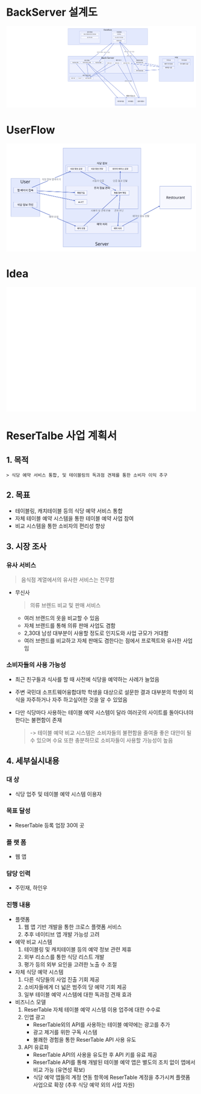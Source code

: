 # BackServer 설계도
<img src='./back.svg'/>

<br/>

# UserFlow
<img src='./userflow.svg'/>

<br/>

# Idea
<img src='./idea.svg'/>

<br/>


# ReserTalbe 사업 계획서


## 1. 목적 <br/>
    > 식당 예약 서비스 통합, 및 테이블링의 독과점 견제를 통한 소비자 이익 추구


## 2. 목표
 - 테이블링, 캐치테이블 등의 식당 예약 서비스 통합
 - 자체 테이블 예약 시스템을 통한 테이블 예약 사업 참여
 - 비교 시스템을 통한 소비자의 편리성 향상

## 3. 시장 조사

### 유사 서비스
> 음식점 계열에서의 유사한 서비스는 전무함

- 무신사
    > 의류 브렌드 비교 및 판매 서비스
    - 여러 브랜드의 옷을 비교할 수 있음
    - 자체 브랜드를 통해 의류 판매 사업도 겸함
    - 2,30대 남성 대부분이 사용할 정도로 인지도와 사업 규모가 거대함
    - 여러 브랜드를 비교하고 자체 판매도 겸한다는 점에서 프로젝트와 유사한 사업임

### 소비자들의 사용 가능성
- 최근 친구들과 식사를 할 때 사전에 식당을 예약하는 사례가 늘었음
- 주변 국민대 소프트웨어융합대학 학생을 대상으로 설문한 결과 대부분의 학생이 외식을 자주하거나 자주 하고싶어한 것을 알 수 있었음 
- 다만 식당마다 사용하는 테이블 예약 시스템이 달라 여러곳의 사이트를 돌아다녀야 한다는 불편함이 존재

    > -> 테이블 예약 비교 시스템은 소비자들의 불편함을 줄여줄 좋은 대안이 될 수 있으며 수요 또한 충분하므로 소비자들이 사용할 가능성이 높음

## 4. 세부실시내용
### 대     상
- 식당 업주 및 테이블 예약 시스템 이용자
### 목표 달성 
- ReserTable 등록 업장 30여 곳
### 플  랫 폼 
- 웹 앱
### 담당 인력 
- 주민재, 하인우

### 진행 내용

- 플랫폼 
    1. 웹 앱 기반 개발을 통한 크로스 플랫폼 서비스 
    2. 추후 네이티브 앱 개발 가능성 고려
- 예약 비교 시스템
    1. 테이블링 및 캐치테이블 등의 예약 정보 관련 제휴
    2. 외부 리소스를 통한 식당 리스트 개발
    3. 평가 등의 외부 요인을 고려한 노출 수 조절
- 자체 식당 예약 시스템 
    1. 다른 식당들의 사업 진출 기회 제공
    2. 소비자들에게 더 넓은 범주의 당 예약 기회 제공
    3. 일부 테이블 예약 시스템에 대한 독과점 견재 효과
- 비즈니스 모델 
    1. ReserTable 자체 테이블 예약 시스템 이용 업주에 대한 수수료
    2. 인앱 광고
        - ReserTable외의 API를 사용하는 테이블 예약에는 광고를 추가
        - 광고 제거를 위한 구독 시스템
        - 불쾌한 경험을 통한 ReserTable API 사용 유도
    3. API 유료화
        - ReserTable API의 사용을 유도한 후 API 키를 유료 제공
        - ReserTable API를 통해 개발된 테이블 예약 앱은 별도의 조치 없이 앱에서 비교 가능 (유연성 확보)
        - 식당 예약 앱들의 계정 연동 항목에 ReserTable 계정을 추가시켜 플랫폼 사업으로 확장 (추후 식당 예약 외의 사업 자원)
